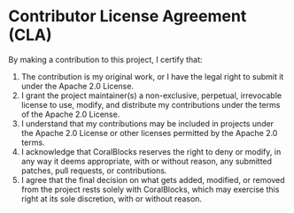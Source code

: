 # Contributor License Agreement (CLA)

By making a contribution to this project, I certify that:

1. The contribution is my original work, or I have the legal right to submit it under the Apache 2.0 License.
2. I grant the project maintainer(s) a non-exclusive, perpetual, irrevocable license to use, modify, and distribute my contributions under the terms of the Apache 2.0 License.
3. I understand that my contributions may be included in projects under the Apache 2.0 License or other licenses permitted by the Apache 2.0 terms.
4. I acknowledge that CoralBlocks reserves the right to deny or modify, in any way it deems appropriate, with or without reason, any submitted patches, pull requests, or contributions.
5. I agree that the final decision on what gets added, modified, or removed from the project rests solely with CoralBlocks, which may exercise this right at its sole discretion, with or without reason.
